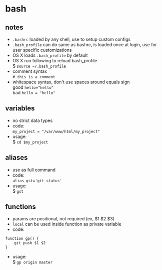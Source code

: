 # bash

## notes
* `.bashrc` loaded by any shell, use to setup custom configs
* `.bash_profile` can do same as bashrc, is loaded once at login, use for user specific customizations
* OS X loads `.bash_profile` by default
* OS X run following to reload bash_profile  
$ `source ~/.bash_profile`
* comment syntax  
`# this is a comment`
* whitespace syntax, don't use spaces around equals sign  
good `hello="hello"`  
bad `hello = "hello"`

## variables
* no strict data types
* code:  
`my_project = "/var/www/html/my_project"`
* usage:  
$ `cd $my_project`

## aliases
* use as full command
* code:  
`alias gst='git status'`
* usage:  
$ `gst`

## functions
* params are positional, not required (ex, $1 $2 $3)
* `local` can be used inside function as private variable
* code:  
```shell
function gp() {  
    git push $1 $2
}
```
* usage:  
$ `gp origin master`

